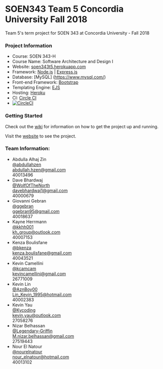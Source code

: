 # SOEN343 Team 5 Concordia University Fall 2018
Team 5's term project for SOEN 343 at Concordia University - Fall 2018

### Project Information
- Course: SOEN 343-H  
- Course Name: Software Architecture and Design I   
- Website: [soen343t5.herokuapp.com](https://soen343t5.herokuapp.com)  
- Framework: [Node.js](https://nodejs.org/en/) | [Express.js](https://expressjs.com)
- Database: [MySQL] (https://www.mysql.com/)
- Front-end Framework: [Bootstrap](https://getbootstrap.com)
- Templating Engine: [EJS](http://www.ejs.co)
- Hosting: [Heroku](https://dashboard.heroku.com/apps/soen343t5)  
- CI: [Circle CI](https://circleci.com/gh/AznBoy00/soen343team5)  
- [![CircleCI](https://circleci.com/gh/AznBoy00/soen343team5/tree/master.svg?style=svg&circle-token=8b92e6b3f8f6994e99d8be7c73902e9a46cada38)](https://circleci.com/gh/AznBoy00/soen343team5/tree/master)

### Getting Started
Check out the [wiki](https://github.com/AznBoy00/soen343team5/wiki/Getting-Started) for information on how to get the project up and running.  

Visit the [website](https://soen343t5.herokuapp.com) to see the project.  

### Team Information:
- Abdulla Alhaj Zin  
  [@abdullahzen](https://github.com/abdullahzen)  
  abdullah.hzen@gmail.com  
  40013496  
- Dave Bhardwaj  
  [@WolfOfTheNorth](https://github.com/WolfOfTheNorth)  
  davebhardwaj1@gmail.com  
  40000679  
- Giovanni Gebran  
  [@ggebran](https://github.com/ggebran)  
  ggebran95@gmail.com  
  40018637  
- Kayne Herrmann  
  [@kkhh001](https://github.com/kkhh001)  
  kh_group@outlook.com  
  40007153  
- Kenza Boulisfane  
  [@bkenza](https://github.com/bkenza)   
  kenza.boulisfane@gmail.com  
  40043521  
- Kevin Camellini  
  [@kcamcam](https://github.com/kcamcam)  
  kevincamellini@gmail.com  
  26771009  
- Kevin Lin  
  [@AznBoy00](https://github.com/AznBoy00)  
  Lin_Kevin_1995@hotmail.com  
  40002383  
- Kevin Yau  
  [@Kycoding](https://github.com/Kycoding)  
  kevin.yau@outlook.com  
  27058276  
- Nizar Belhassan  
  [@Legendary-Griffin](https://github.com/Legendary-Griffin)  
  M.nizar.belhassan@gmail.com  
  27519443  
- Nour El Natour  
  [@nourelnatour](https://github.com/nourelnatour)  
  nour_elnatour@hotmail.com  
  40013102 
	
